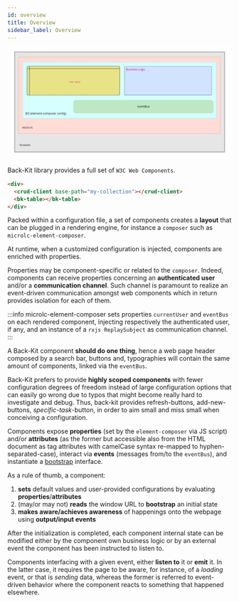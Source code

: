 ```yaml
---
id: overview
title: Overview
sidebar_label: Overview
---
```

![Frontend overview](img/frontend.jpg)

Back-Kit library provides a full set of `W3C Web Components`.

```html
<div>
  <crud-client base-path="my-collection"></crud-client>
  <bk-table></bk-table>
</div>
```

Packed within a configuration file, a set of components creates a **layout** that can be plugged in a rendering engine,
for instance a `composer` such as `microlc-element-composer`.

At runtime, when a customized configuration is injected, components are enriched with properties.

Properties may be component-specific or related to the `composer`. Indeed, components can receive properties concerning an
**authenticated user** and/or a **communication channel**. Such channel is paramount to realize an event-driven communication
amongst web components which in return provides isolation for each of them.

:::info
microlc-element-composer sets properties `currentUser` and `eventBus` on each rendered component, injecting respectively
the authenticated user, if any, and an instance of a `rxjs ReplaySubject`
as communication channel.
:::

A Back-Kit component **should do one thing**, hence a web page header composed by a search bar, buttons and, typographies
will contain the same amount of components, linked via the `eventBus`.

Back-Kit prefers to provide **highly scoped components** with fewer configuration degrees of freedom instead of large
configuration options that can easily go wrong due to typos that might become really hard to investigate and debug.
Thus, back-kit provides refresh-buttons, add-new-buttons, *specific-task*-button, in order to aim small and miss small
when conceiving a configuration.

Components expose **properties** (set by the `element-composer` via JS script) and/or **attributes** (as the former but
accessible also from the HTML document as tag attributes with camelCase syntax re-mapped to hyphen-separated-case), interact
via **events** (messages from/to the `eventBus`), and instantiate a [bootstrap](page_layout#bootstrap-aka-initial-state-injection) interface.

As a rule of thumb, a component:

1. **sets** default values and user-provided configurations by evaluating **properties**/**attributes**
2. (may/or may not) **reads** the window URL to **bootstrap** an initial state
3. **makes aware/achieves awareness** of happenings onto the webpage using **output/input events**

After the initialization is completed, each component internal state can be modified either by the component own business logic
or by an external event the component has been instructed to listen to.

Components interfacing with a given event, either **listen to** it or **emit** it. In the latter case, it requires the page
to be aware, for instance, of a *loading* event, or that is *sending* data, whereas the former is referred to event-driven
behavior where the component reacts to something that happened elsewhere.

